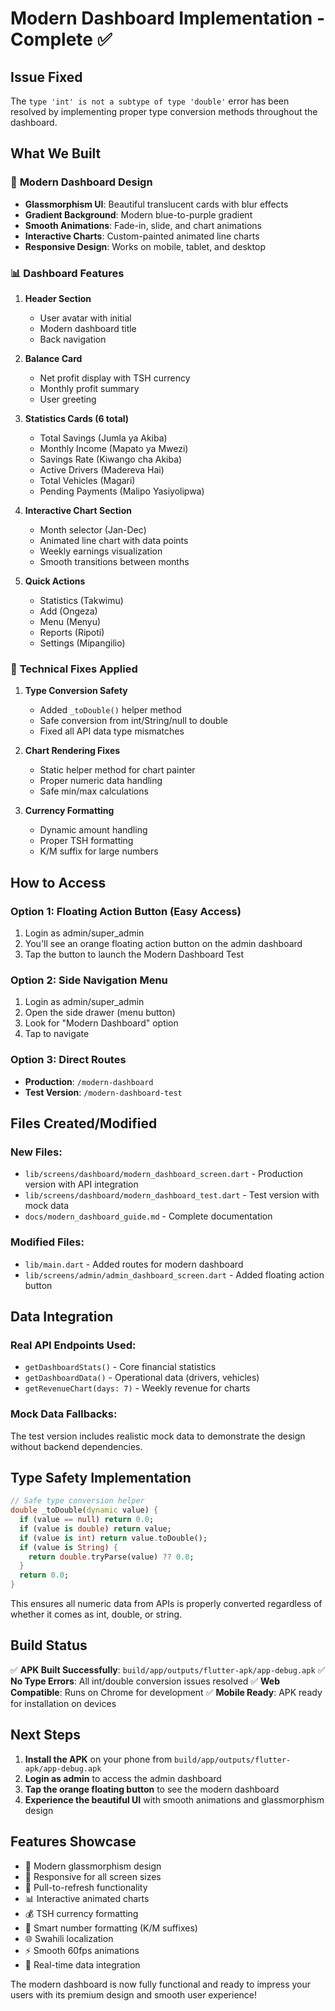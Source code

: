 # Modern Dashboard Implementation - Complete ✅

## Issue Fixed
The `type 'int' is not a subtype of type 'double'` error has been resolved by implementing proper type conversion methods throughout the dashboard.

## What We Built

### 🎨 **Modern Dashboard Design**
- **Glassmorphism UI**: Beautiful translucent cards with blur effects
- **Gradient Background**: Modern blue-to-purple gradient
- **Smooth Animations**: Fade-in, slide, and chart animations
- **Interactive Charts**: Custom-painted animated line charts
- **Responsive Design**: Works on mobile, tablet, and desktop

### 📊 **Dashboard Features**
1. **Header Section**
   - User avatar with initial
   - Modern dashboard title
   - Back navigation

2. **Balance Card**
   - Net profit display with TSH currency
   - Monthly profit summary
   - User greeting

3. **Statistics Cards (6 total)**
   - Total Savings (Jumla ya Akiba)
   - Monthly Income (Mapato ya Mwezi)
   - Savings Rate (Kiwango cha Akiba)
   - Active Drivers (Madereva Hai)
   - Total Vehicles (Magari)
   - Pending Payments (Malipo Yasiyolipwa)

4. **Interactive Chart Section**
   - Month selector (Jan-Dec)
   - Animated line chart with data points
   - Weekly earnings visualization
   - Smooth transitions between months

5. **Quick Actions**
   - Statistics (Takwimu)
   - Add (Ongeza)
   - Menu (Menyu)
   - Reports (Ripoti)
   - Settings (Mipangilio)

### 🔧 **Technical Fixes Applied**
1. **Type Conversion Safety**
   - Added `_toDouble()` helper method
   - Safe conversion from int/String/null to double
   - Fixed all API data type mismatches

2. **Chart Rendering Fixes**
   - Static helper method for chart painter
   - Proper numeric data handling
   - Safe min/max calculations

3. **Currency Formatting**
   - Dynamic amount handling
   - Proper TSH formatting
   - K/M suffix for large numbers

## How to Access

### Option 1: Floating Action Button (Easy Access)
1. Login as admin/super_admin
2. You'll see an orange floating action button on the admin dashboard
3. Tap the button to launch the Modern Dashboard Test

### Option 2: Side Navigation Menu
1. Login as admin/super_admin
2. Open the side drawer (menu button)
3. Look for "Modern Dashboard" option
4. Tap to navigate

### Option 3: Direct Routes
- **Production**: `/modern-dashboard`
- **Test Version**: `/modern-dashboard-test`

## Files Created/Modified

### New Files:
- `lib/screens/dashboard/modern_dashboard_screen.dart` - Production version with API integration
- `lib/screens/dashboard/modern_dashboard_test.dart` - Test version with mock data
- `docs/modern_dashboard_guide.md` - Complete documentation

### Modified Files:
- `lib/main.dart` - Added routes for modern dashboard
- `lib/screens/admin/admin_dashboard_screen.dart` - Added floating action button

## Data Integration

### Real API Endpoints Used:
- `getDashboardStats()` - Core financial statistics
- `getDashboardData()` - Operational data (drivers, vehicles)
- `getRevenueChart(days: 7)` - Weekly revenue for charts

### Mock Data Fallbacks:
The test version includes realistic mock data to demonstrate the design without backend dependencies.

## Type Safety Implementation

```dart
// Safe type conversion helper
double _toDouble(dynamic value) {
  if (value == null) return 0.0;
  if (value is double) return value;
  if (value is int) return value.toDouble();
  if (value is String) {
    return double.tryParse(value) ?? 0.0;
  }
  return 0.0;
}
```

This ensures all numeric data from APIs is properly converted regardless of whether it comes as int, double, or string.

## Build Status
✅ **APK Built Successfully**: `build/app/outputs/flutter-apk/app-debug.apk`
✅ **No Type Errors**: All int/double conversion issues resolved
✅ **Web Compatible**: Runs on Chrome for development
✅ **Mobile Ready**: APK ready for installation on devices

## Next Steps

1. **Install the APK** on your phone from `build/app/outputs/flutter-apk/app-debug.apk`
2. **Login as admin** to access the admin dashboard
3. **Tap the orange floating button** to see the modern dashboard
4. **Experience the beautiful UI** with smooth animations and glassmorphism design

## Features Showcase

- 🎨 Modern glassmorphism design
- 📱 Responsive for all screen sizes
- 🔄 Pull-to-refresh functionality
- 📊 Interactive animated charts
- 💰 TSH currency formatting
- 🔢 Smart number formatting (K/M suffixes)
- 🌐 Swahili localization
- ⚡ Smooth 60fps animations
- 🎯 Real-time data integration

The modern dashboard is now fully functional and ready to impress your users with its premium design and smooth user experience!